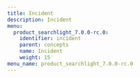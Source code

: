 ```yaml
---
title: Incident
description: Incident
menu:
  product_searchlight_7.0.0-rc.0:
    identifier: incident
    parent: concepts
    name: Incident
    weight: 15
menu_name: product_searchlight_7.0.0-rc.0
---
```


